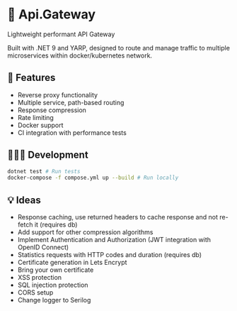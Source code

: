 # 🔀 Api.Gateway

Lightweight performant API Gateway 

Built with .NET 9 and YARP, designed to route and manage traffic to multiple microservices within docker/kubernetes network.

## 🚀 Features

- Reverse proxy functionality
- Multiple service, path-based routing
- Response compression
- Rate limiting
- Docker support
- CI integration with performance tests


## 👨🏻‍💻 Development

```sh
dotnet test # Run tests
docker-compose -f compose.yml up --build # Run locally
```

## 💡 Ideas

- Response caching, use returned headers to cache response and not re-fetch it (requires db)
- Add support for other compression algorithms
- Implement Authentication and Authorization (JWT integration with OpenID Connect)
- Statistics requests with HTTP codes and duration (requires db)
- Certificate generation in Lets Encrypt
- Bring your own certificate
- XSS protection
- SQL injection protection
- CORS setup
- Change logger to Serilog